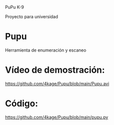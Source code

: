 PuPu K-9

Proyecto para universidad

# Pupu
Herramienta de enumeración y escaneo

# Vídeo de demostración:
https://github.com/4kage/Pupu/blob/main/Pupu.avi

# Código:
https://github.com/4kage/Pupu/blob/main/pupu.py

